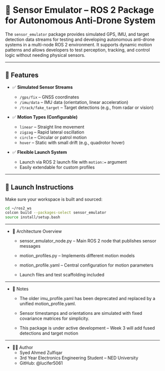# 📡 Sensor Emulator – ROS 2 Package for Autonomous Anti-Drone System

The `sensor_emulator` package provides simulated GPS, IMU, and target detection data streams for testing and developing autonomous anti-drone systems in a multi-node ROS 2 environment. It supports dynamic motion patterns and allows developers to test perception, tracking, and control logic without needing physical sensors.

---

## 🔧 Features

- ✅ **Simulated Sensor Streams**
  - `/gps/fix` – GNSS coordinates
  - `/imu/data` – IMU data (orientation, linear acceleration)
  - `/track/fake_target` – Target detections (e.g., from radar or vision)

- ✅ **Motion Types (Configurable)**
  - `linear` – Straight line movement
  - `zigzag` – Rapid lateral oscillation
  - `circle` – Circular or patrol motion
  - `hover` – Static with small drift (e.g., quadrotor hover)

- ✅ **Flexible Launch System**
  - Launch via ROS 2 launch file with `motion:=` argument
  - Easily extendable for custom profiles

---

## 🚀 Launch Instructions

Make sure your workspace is built and sourced:

```bash
cd ~/ros2_ws
colcon build --packages-select sensor_emulator
source install/setup.bash
```
---

- 🧠 Architecture Overview
  - sensor_emulator_node.py – Main ROS 2 node that publishes sensor messages

  - motion_profiles.py – Implements different motion models

  - motion_profile.yaml – Central configuration for motion parameters

  - Launch files and test scaffolding included

---

- 📌 Notes
  - The older imu_profile.yaml has been deprecated and replaced by a unified motion_profile.yaml.

  - Sensor timestamps and orientations are simulated with fixed covariance matrices for simplicity.

  - This package is under active development – Week 3 will add fused detections and target motion

---

- 👨‍💻 Author
  - Syed Ahmed Zulfiqar
  - 3rd Year Electronics Engineering Student – NED University
  - GitHub: @lucifer5061
